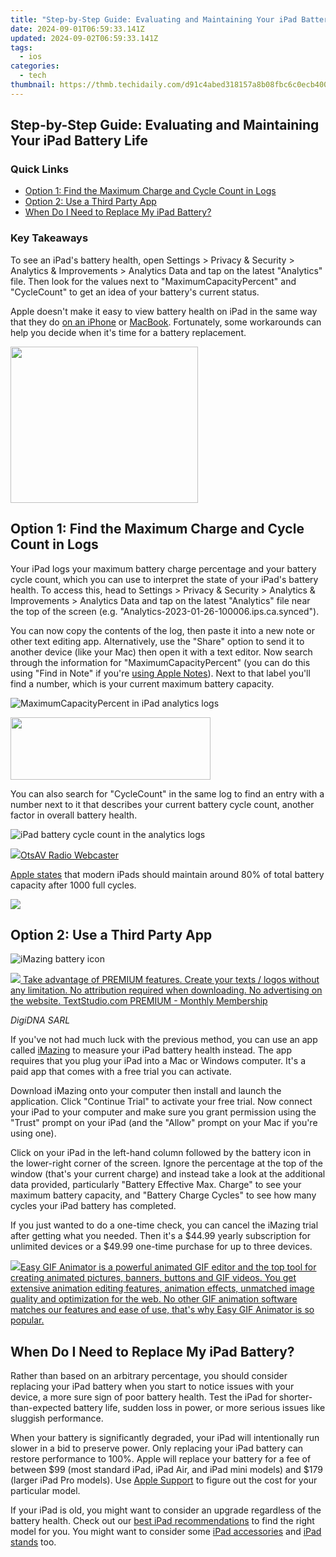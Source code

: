 ```yaml
---
title: "Step-by-Step Guide: Evaluating and Maintaining Your iPad Battery Life"
date: 2024-09-01T06:59:33.141Z
updated: 2024-09-02T06:59:33.141Z
tags:
  - ios
categories:
  - tech
thumbnail: https://thmb.techidaily.com/d91c4abed318157a8b08fbc6c0ecb400619fc39e3e859b7ef1ec6d0563fa86aa.jpg
---
```


## Step-by-Step Guide: Evaluating and Maintaining Your iPad Battery Life

### Quick Links

* [Option 1: Find the Maximum Charge and Cycle Count in Logs](https://tech-revival.techidaily.com/top-6-advantages-of-using-chatgpt-on-your-iphone-or-ipad/)
* [Option 2: Use a Third Party App](https://win11-tips.techidaily.com/adjust-homescreen-links-without-changing-start-menu/)
* [When Do I Need to Replace My iPad Battery?](https://windows11.techidaily.com/quick-start-guide-to-windows-11-apps/)

### Key Takeaways

 To see an iPad's battery health, open Settings > Privacy & Security > Analytics & Improvements > Analytics Data and tap on the latest "Analytics" file. Then look for the values next to "MaximumCapacityPercent" and "CycleCount" to get an idea of your battery's current status.

 Apple doesn't make it easy to view battery health on iPad in the same way that they do [on an iPhone](https://some-approaches.techidaily.com/the-verdict-on-vllo-performance-for-2024/) or [MacBook](https://bypass-frp.techidaily.com/in-2024-addrom-bypass-an-android-tool-to-unlock-frp-lock-screen-for-your-itel-a60s-by-drfone-android/). Fortunately, some workarounds can help you decide when it's time for a battery replacement.

<!-- affiliate ads begin -->
<a href="https://dhgate.sjv.io/c/5597632/1678785/12108" target="_top" id="1678785"><img src="//a.impactradius-go.com/display-ad/12108-1678785" border="0" alt="" width="300" height="250"/></a>
<!-- affiliate ads end -->
##  Option 1: Find the Maximum Charge and Cycle Count in Logs

 Your iPad logs your maximum battery charge percentage and your battery cycle count, which you can use to interpret the state of your iPad's battery health. To access this, head to Settings > Privacy & Security > Analytics & Improvements > Analytics Data and tap on the latest "Analytics" file near the top of the screen (e.g. "Analytics-2023-01-26-100006.ips.ca.synced").

 You can now copy the contents of the log, then paste it into a new note or other text editing app. Alternatively, use the "Share" option to send it to another device (like your Mac) then open it with a text editor. Now search through the information for "MaximumCapacityPercent" (you can do this using "Find in Note" if you're [using Apple Notes](https://article-files.techidaily.com/updated-tiktokplusinstagram-social-media-fusion-guide-for-2024/)). Next to that label you'll find a number, which is your current maximum battery capacity.

![MaximumCapacityPercent in iPad analytics logs](https://static1.howtogeekimages.com/wordpress/wp-content/uploads/2023/01/maximumcapacitypercent.png) 

<!-- affiliate ads begin -->
<a href="https://godlikehost.sjv.io/c/5597632/1920054/21774" target="_top" id="1920054"><img src="//a.impactradius-go.com/display-ad/21774-1920054" border="0" alt="" width="320" height="100"/></a><img height="0" width="0" src="https://imp.pxf.io/i/5597632/1920054/21774" style="position:absolute;visibility:hidden;" border="0" />
<!-- affiliate ads end -->
 You can also search for "CycleCount" in the same log to find an entry with a number next to it that describes your current battery cycle count, another factor in overall battery health.

![iPad battery cycle count in the analytics logs](https://static1.howtogeekimages.com/wordpress/wp-content/uploads/2023/01/cyclecount.png) 

<!-- affiliate ads begin -->
<a href="https://otszone.ots7.com/order/checkout.php?PRODS=4713322&QTY=1&AFFILIATE=108875&CART=1"><img src="https://green.ots7.com/screenshots/OtsAV/OtsAVRadio1.90-300x188.jpg" border="0">OtsAV Radio Webcaster</a>
<!-- affiliate ads end -->
[Apple states](https://www.apple.com/batteries/service-and-recycling/) that modern iPads should maintain around 80% of total battery capacity after 1000 full cycles.

<!-- affiliate ads begin -->
<a href="https://secure.2checkout.com/order/checkout.php?PRODS=4620778&QTY=1&AFFILIATE=108875&CART=1"><img src="https://secure.avangate.com/images/merchant/07dd4d5a72f5740ef0f035f201951476/728__90banner.jpg" border="0"></a>
<!-- affiliate ads end -->
##  Option 2: Use a Third Party App

![iMazing battery icon](https://static1.howtogeekimages.com/wordpress/wp-content/uploads/2023/01/imazing_battery.jpg) 

<!-- affiliate ads begin -->
<a href="https://secure.textstudio.com/order/checkout.php?PRODS=35633281&QTY=1&AFFILIATE=108875&CART=1"> <img src="https://secure.avangate.com/images/merchant/d6eb8222c9718486bdabce8b897380f7/products/2_premium-icon.png" border="0"> Take advantage of PREMIUM features. 
Create your texts / logos without any limitation. 
No attribution required when downloading. 
No advertising on the website. 
 TextStudio.com  PREMIUM - Monthly Membership</a>
<!-- affiliate ads end -->
 _DigiDNA SARL_

 If you've not had much luck with the previous method, you can use an app called [iMazing](https://imazing.com) to measure your iPad battery health instead. The app requires that you plug your iPad into a Mac or Windows computer. It's a paid app that comes with a free trial you can activate.

 Download iMazing onto your computer then install and launch the application. Click "Continue Trial" to activate your free trial. Now connect your iPad to your computer and make sure you grant permission using the "Trust" prompt on your iPad (and the "Allow" prompt on your Mac if you're using one).

 Click on your iPad in the left-hand column followed by the battery icon in the lower-right corner of the screen. Ignore the percentage at the top of the window (that's your current charge) and instead take a look at the additional data provided, particularly "Battery Effective Max. Charge" to see your maximum battery capacity, and "Battery Charge Cycles" to see how many cycles your iPad battery has completed.

 If you just wanted to do a one-time check, you can cancel the iMazing trial after getting what you needed. Then it's a $44.99 yearly subscription for unlimited devices or a $49.99 one-time purchase for up to three devices.

<!-- affiliate ads begin -->
<a href="https://secure.2checkout.com/order/checkout.php?PRODS=174416&QTY=1&AFFILIATE=108875&CART=1"><img src="https://www.easygifanimator.net/images/gif-animator.png" border="0">Easy GIF Animator is a powerful animated GIF editor and the top tool for creating animated pictures, banners, buttons and GIF videos. You get extensive animation editing features, animation effects, unmatched image quality and optimization for the web. No other GIF animation software matches our features and ease of use, that's why Easy GIF Animator is so popular.</a>
<!-- affiliate ads end -->
##  When Do I Need to Replace My iPad Battery?

 Rather than based on an arbitrary percentage, you should consider replacing your iPad battery when you start to notice issues with your device, a more sure sign of poor battery health. Test the iPad for shorter-than-expected battery life, sudden loss in power, or more serious issues like sluggish performance.

 When your battery is significantly degraded, your iPad will intentionally run slower in a bid to preserve power. Only replacing your iPad battery can restore performance to 100%. Apple will replace your battery for a fee of between $99 (most standard iPad, iPad Air, and iPad mini models) and $179 (larger iPad Pro models). Use [Apple Support](https://support.apple.com/ipad/repair) to figure out the cost for your particular model.

 If your iPad is old, you might want to consider an upgrade regardless of the battery health. Check out our [best iPad recommendations](https://screen-sharing-recording.techidaily.com/updated-in-2024-capturing-screen-content-on-huawei-mate-10-20-and-p-series-phones-via-built-in-recorders/) to find the right model for you. You might want to consider some [iPad accessories](https://techidaily.com/guide-on-how-to-erase-apple-iphone-6s-data-completely-drfone-by-drfone-ios-full-data-eraser-ios-full-data-eraser/) and [iPad stands](https://windows11.techidaily.com/hide-or-show-clock-secrets-of-the-taskbar/) too.

<ins class="adsbygoogle"
     style="display:block"
     data-ad-format="autorelaxed"
     data-ad-client="ca-pub-7571918770474297"
     data-ad-slot="1223367746"></ins>



<ins class="adsbygoogle"
     style="display:block"
     data-ad-client="ca-pub-7571918770474297"
     data-ad-slot="8358498916"
     data-ad-format="auto"
     data-full-width-responsive="true"></ins>


